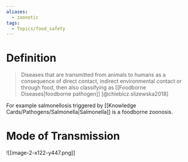 ```yaml
---
aliases:
  - zoonotic
tags:
  - Topics/food_safety
---
```

# Definition
> Diseases that are transmitted from animals to humans as a consequence of direct contact, indirect environmental contact or through food, then also classifying as [[Foodborne Diseases|foodborne pathogen]] [@chlebicz.slizewska2018]

For example salmonellosis triggered by [[Knowledge Cards/Pathogens/Salmonella|Salmonella]] is a foodborne zoonosis. 
# Mode of Transmission
![[image-2-x122-y447.png]]